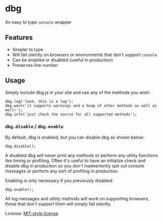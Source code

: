 # dbg

An easy to type `console` wrapper

## Features

* Simpler to type
* Will fail silently on browsers or environments that don't support `console`
* Can be enabled or disabled (useful in production)
* Preserves line number


## Usage

Simply include dbg.js in your site and use any of the methods you wish:

    dbg.log('look, this is a log');
    dbg.warn('it supports warnings and a heap of other methods as well as well!');
    dbg.info('just check the source for all supported methods');


### `dbg.disable` / `dbg.enable`

By default, dbg is enabled, but you can disable dbg as shown below:

    dbg.disable();

A disabled dbg will never print any methods or perform any utility functions like
timing or profiling.  Often it's useful to have an initialize check and disable
dbg in production so you don't inadvertently spit out console messages or
perform any sort of profiling in production.

Enabling is only necessary if you previously disabled:

    dbg.enable();

All log messages and utility methods will work on supporting browsers, those
that don't support them will simply fail silently.


License: [MIT-style license](http://en.wikipedia.org/wiki/MIT_License)
